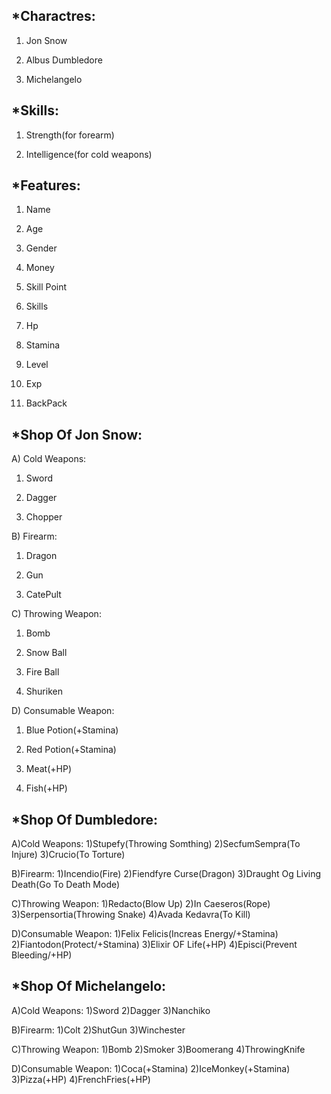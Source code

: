 *Charactres:
----------------------------
1) Jon Snow

2) Albus Dumbledore

3) Michelangelo

*Skills:
----------------------------
1) Strength(for forearm)

2) Intelligence(for cold weapons)

*Features:
----------------------------
1) Name

2) Age

3) Gender

4) Money

5) Skill Point

6) Skills

7) Hp

8) Stamina

9) Level

10) Exp

11) BackPack

*Shop Of Jon Snow:
----------------------------
A) Cold Weapons:

1) Sword

2) Dagger 

3) Chopper

B) Firearm:

1) Dragon 

2) Gun 

3) CatePult


C) Throwing Weapon:

1) Bomb
  
2) Snow Ball
  
3) Fire Ball
   
4) Shuriken
 
D) Consumable Weapon:

1) Blue Potion(+Stamina)

2) Red Potion(+Stamina) 

3) Meat(+HP) 

4) Fish(+HP)

*Shop Of Dumbledore:
----------------------------
A)Cold Weapons:
1)Stupefy(Throwing Somthing) 
2)SecfumSempra(To Injure)
3)Crucio(To Torture)

B)Firearm:
1)Incendio(Fire) 
2)Fiendfyre Curse(Dragon) 
3)Draught Og Living Death(Go To Death Mode)

C)Throwing Weapon:
1)Redacto(Blow Up)
2)In Caeseros(Rope) 
3)Serpensortia(Throwing Snake) 
4)Avada Kedavra(To Kill)
 
D)Consumable Weapon:
1)Felix Felicis(Increas Energy/+Stamina) 
2)Fiantodon(Protect/+Stamina) 
3)Elixir OF Life(+HP) 
4)Episci(Prevent Bleeding/+HP)

*Shop Of Michelangelo:
----------------------------
A)Cold Weapons:
1)Sword 
2)Dagger
3)Nanchiko

B)Firearm:
1)Colt
2)ShutGun
3)Winchester

C)Throwing Weapon:
1)Bomb 
2)Smoker
3)Boomerang 
4)ThrowingKnife
 
D)Consumable Weapon:
1)Coca(+Stamina) 
2)IceMonkey(+Stamina)
3)Pizza(+HP) 
4)FrenchFries(+HP)
 
